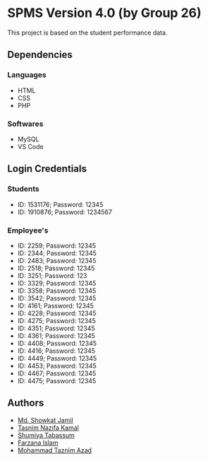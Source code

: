 
# SPMS Version 4.0 (by Group 26)

This project is based on the student performance data.


## Dependencies
### Languages
- HTML
-  CSS
-  PHP
### Softwares
- MySQL
- VS Code
## Login Credentials
### Students
- ID: 1531176; Password: 12345
- ID: 1910876; Password: 1234567	

### Employee's
- ID: 2259; Password: 12345	
- ID:	2344; Password: 12345	
- ID:	2483; Password: 12345
- ID:	2518; Password: 12345	
- ID:	3251; Password: 123	
- ID:	3329; Password: 12345	
- ID:	3358; Password: 12345	
- ID:	3542; Password: 12345	
- ID:	4161; Password: 12345	
- ID:	4228; Password: 12345	
- ID:	4275; Password: 12345	
- ID:	4351; Password: 12345	
- ID:	4361; Password: 12345
- ID:	4408; Password: 12345
- ID:	4416; Password: 12345	
- ID:	4449; Password: 12345	
- ID:	4453; Password: 12345	
- ID:	4467; Password: 12345
- ID:	4475; Password: 12345	


## Authors

- [Md. Showkat Jamil](https://github.com/ShowkatJamil)
- [Tasnim Nazifa Kamal](https://github.com/NazifaTasnim2410)
- [Shumiya Tabassum](https://github.com/tabassum046)
- [Farzana Islam](https://github.com/Tarin1222)
- [Mohammad Taznim Azad](https://github.com/taznimazad)



